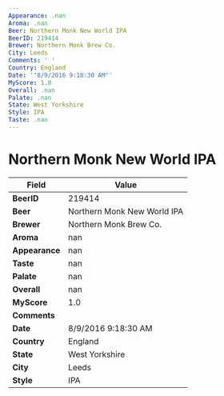 ```yaml
---
Appearance: .nan
Aroma: .nan
Beer: Northern Monk New World IPA
BeerID: 219414
Brewer: Northern Monk Brew Co.
City: Leeds
Comments: ' '
Country: England
Date: '"8/9/2016 9:18:30 AM"'
MyScore: 1.0
Overall: .nan
Palate: .nan
State: West Yorkshire
Style: IPA
Taste: .nan
---
```


# Northern Monk New World IPA

| Field         | Value |
|---------------|-------|
| **BeerID** | 219414 |
| **Beer** | Northern Monk New World IPA |
| **Brewer** | Northern Monk Brew Co. |
| **Aroma** | nan |
| **Appearance** | nan |
| **Taste** | nan |
| **Palate** | nan |
| **Overall** | nan |
| **MyScore** | 1.0 |
| **Comments** |   |
| **Date** | 8/9/2016 9:18:30 AM |
| **Country** | England |
| **State** | West Yorkshire |
| **City** | Leeds |
| **Style** | IPA |
